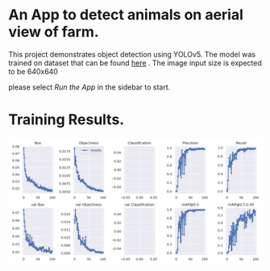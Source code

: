 # An App to detect animals on aerial view of farm.

This project demonstrates object detection using YOLOv5. The model was trained on dataset that can be found [here](https://bird.nae-lab.org/cattle/) . The image input size is expected to be 640x640

please select *Run the App* in the sidebar to start.



# Training Results.

![result](https://github.com/Yodeman/object_detection/blob/main/results.png)